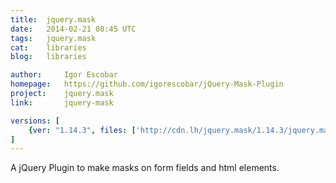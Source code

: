 ```yaml
---
title:	jquery.mask
date:	2014-02-21 08:45 UTC
tags:	jquery.mask
cat:	libraries
blog:	libraries

author:		Igor Escobar
homepage:	https://github.com/igorescobar/jQuery-Mask-Plugin
project:	jquery.mask
link:		jquery-mask

versions: [
	{ver: "1.14.3", files: ['http://cdn.lh/jquery.mask/1.14.3/jquery.mask.min.js', 'http://cdn.lh/jquery.mask/1.14.3/jquery.mask.js']}
]
---
```


A jQuery Plugin to make masks on form fields and html elements.